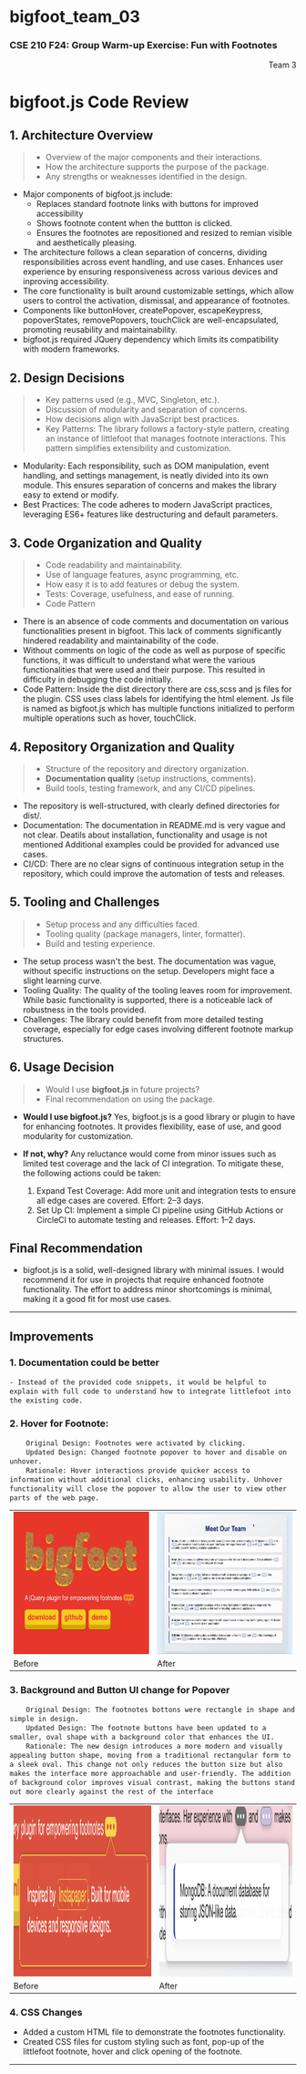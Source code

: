 # bigfoot_team_03
### CSE 210 F24: Group Warm-up Exercise: Fun with Footnotes
<div style="text-align: right"> Team 3 </div>

# bigfoot.js Code Review

## 1. Architecture Overview
> - Overview of the major components and their interactions.
> - How the architecture supports the purpose of the package.
> - Any strengths or weaknesses identified in the design.

- Major components of bigfoot.js include:
    - Replaces standard footnote links with buttons for improved accessibility
    - Shows footnote content when the buttton is clicked. 
    - Ensures the footnotes are repositioned and resized to remian visible and aesthetically pleasing. 
- The architecture follows a clean separation of concerns, dividing responsibilities across event handling, and use cases. Enhances user experience by ensuring responsiveness across various devices and inproving accessibility.
- The core functionality is built around customizable settings, which allow users to control the activation, dismissal, and appearance of footnotes.
- Components like buttonHover, createPopover, escapeKeypress, popoverStates, removePopovers, touchClick are well-encapsulated, promoting reusability and maintainability.
- bigfoot.js required JQuery dependency which limits its compatibility with modern frameworks. 

## 2. Design Decisions
> - Key patterns used (e.g., MVC, Singleton, etc.).
> - Discussion of modularity and separation of concerns.
> - How decisions align with JavaScript best practices.
> - Key Patterns: The library follows a factory-style pattern, creating an instance of littlefoot that manages footnote interactions. This pattern simplifies extensibility and customization.

- Modularity: Each responsibility, such as DOM manipulation, event handling, and settings management, is neatly divided into its own module. This ensures separation of concerns and makes the library easy to extend or modify.
- Best Practices: The code adheres to modern JavaScript practices, leveraging ES6+ features like destructuring and default parameters.

## 3. Code Organization and Quality
> - Code readability and maintainability.
> - Use of language features, async programming, etc.
> - How easy it is to add features or debug the system.
> - Tests: Coverage, usefulness, and ease of running.
> - Code Pattern

- There is an absence of code comments and documentation on various functionalities present in bigfoot. This lack of comments significantly hindered readability and maintainability of the code. 
- Without comments on logic of the code as well as purpose of specific functions, it was difficult to understand what were the various functionalities that were used and their purpose. This resulted in difficulty in debugging the code initially.  
- Code Pattern: Inside the dist directory there are css,scss and js files for the plugin. CSS uses class labels for identifying the html element. Js file is named as bigfoot.js which has multiple functions initialized to perform multiple operations such as hover, touchClick.


## 4. Repository Organization and Quality
> - Structure of the repository and directory organization.
> - **Documentation quality** (setup instructions, comments).
> - Build tools, testing framework, and any CI/CD pipelines.

- The repository is well-structured, with clearly defined directories for dist/.
-  Documentation: The documentation in README.md is very vague and not clear. Deatils about installation, functionality and usage is not mentioned Additional examples could be provided for advanced use cases.
- CI/CD: There are no clear signs of continuous integration setup in the repository, which could improve the automation of tests and releases.

## 5. Tooling and Challenges
> - Setup process and any difficulties faced.
> - Tooling quality (package managers, linter, formatter).
> - Build and testing experience.

- The setup process wasn't the best. The documentation was vague, without specific instructions on the setup. Developers might face a slight learning curve.
- Tooling Quality: The quality of the tooling leaves room for improvement. While basic functionality is supported, there is a noticeable lack of robustness in the tools provided.
- Challenges: The library could benefit from more detailed testing coverage, especially for edge cases involving different footnote markup structures.

## 6. Usage Decision
> - Would I use **bigfoot.js** in future projects?
> - Final recommendation on using the package.

- **Would I use bigfoot.js?** 
Yes, bigfoot.js is a good library or plugin to have for enhancing footnotes. It provides flexibility, ease of use, and good modularity for customization.

- **If not, why?** 
Any reluctance would come from minor issues such as limited test coverage and the lack of CI integration. To mitigate these, the following actions could be taken: 
	1.	Expand Test Coverage: Add more unit and integration tests to ensure all edge cases are covered. Effort: 2–3 days.
	2.	Set Up CI: Implement a simple CI pipeline using GitHub Actions or CircleCI to automate testing and releases. Effort: 1–2 days.

## Final Recommendation
- bigfoot.js is a solid, well-designed library with minimal issues. I would recommend it for use in projects that require enhanced footnote functionality. The effort to address minor shortcomings is minimal, making it a good fit for most use cases.


---
## Improvements
  
  ### 1. Documentation could be better
    - Instead of the provided code snippets, it would be helpful to explain with full code to understand how to integrate littlefoot into the existing code.

  ### 2. Hover for Footnote: 
        Original Design: Footnotes were activated by clicking.
        Updated Design: Changed footnote popover to hover and disable on unhover.
        Rationale: Hover interactions provide quicker access to information without additional clicks, enhancing usability. Unhover functionality will close the popover to allow the user to view other parts of the web page.

<table>
    <tr>
        <td> <img src="../misc/hover_original.gif" width="250" height="250"/> </td>
        <td> <img src="../misc/hover_updated.gif" width="250" height="250"/> </td>
    </tr> 
    <tr>
        <td>Before</td>
        <td>After</td>
    </tr>
</table>

### 3. Background and Button UI change for Popover
        Original Design: The footnotes bottons were rectangle in shape and simple in design. 
        Updated Design: The footnote buttons have been updated to a smaller, oval shape with a background color that enhances the UI.
        Rationale: The new design introduces a more modern and visually appealing button shape, moving from a traditional rectangular form to a sleek oval. This change not only reduces the button size but also makes the interface more approachable and user-friendly. The addition of background color improves visual contrast, making the buttons stand out more clearly against the rest of the interface

<table>
    <tr>
        <td> <img src="../misc/button_original.png" width="600" height="300"/> </td>
        <td> <img src="../misc/button_updated.png" width="600" height="300"/> </td>
    </tr> 
    <tr>
        <td>Before</td>
        <td>After</td>
    </tr>
</table>

### 4. CSS Changes
- Added a custom HTML file to demonstrate the footnotes functionality.
- Created CSS files for custom styling such as font, pop-up of the littlefoot footnote, hover and click opening of the footnote.
     
---
